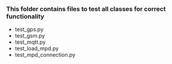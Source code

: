 ### This folder contains files to test all classes for correct functionality

- test_gps.py
- test_gsm.py
- test_mqtt.py
- test_load_mpd.py
- test_mpd_connection.py


